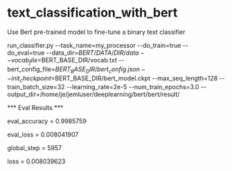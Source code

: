 # text_classification_with_bert
Use Bert pre-trained model to fine-tune a binary text classifier

run_classifier.py  --task_name=my_processor  --do_train=true   --do_eval=true   --data_dir=$BERT/DATA/DIR/data   --vocab_file=$BERT_BASE_DIR/vocab.txt   --bert_config_file=$BERT_BASE_DIR/bert_config.json   --init_checkpoint=$BERT_BASE_DIR/bert_model.ckpt   --max_seq_length=128   --train_batch_size=32   --learning_rate=2e-5   --num_train_epochs=3.0   --output_dir=/home/je/jemluser/deeplearning/bert/bert/result/


*** Eval Results ***
   
   eval_accuracy = 0.9985759
   
   eval_loss = 0.008041907
   
   global_step = 5957
   
   loss = 0.008039623

